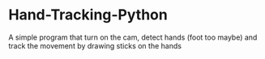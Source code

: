 # Hand-Tracking-Python
A simple program that turn on the cam, detect hands (foot too maybe) and track the movement by drawing sticks on the hands 
